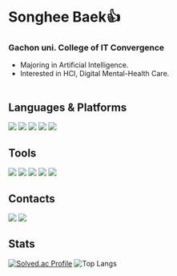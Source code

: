 # Songhee Baek👍   
### Gachon uni. College of IT Convergence
* Majoring in Artificial Intelligence.<br>
* Interested in HCI, Digital Mental-Health Care. <br><br>

## Languages & Platforms
<img src="https://img.shields.io/badge/Python-8FCC52?style=flat-square&logo=Python&logoColor=white"/></a>
<img src="https://img.shields.io/badge/Dart-488248?style=flat-square&logo=Dart&logoColor=white"/></a>
<img src="https://img.shields.io/badge/Flutter-02569B?style=flat-square&logo=Flutter&logoColor=white"/></a>
<img src="https://img.shields.io/badge/Android-3DDC84?style=flat-square&logo=Android&logoColor=white"/></a>
<img src="https://img.shields.io/badge/Java-007396?style=flat&logo=Conda-Forge&logoColor=white" />

## Tools
<img src="https://img.shields.io/badge/Github-3DDC84?style=flat&logo=Github&logoColor=white" /></a>
<img src="https://img.shields.io/badge/PyTorch-0060E5?style=flat-square&logo=PyTorch&logoColor=white"/></a>
<img src="https://img.shields.io/badge/Visual Studio Code-007ACC?style=flat-square&logo=Visual Studio Code&logoColor=white"/></a>
<img src="https://img.shields.io/badge/MySQL-4479A1?style=flat&logo=Conda-Forge&logoColor=white" /></a>
<img src="https://img.shields.io/badge/Android Studio-3DDC84?style=flat&logo=Conda-Forge&logoColor=white" /></a>




## Contacts
<a href="https://blog.naver.com/baeksh0330" target="_blank"><img src="https://img.shields.io/badge/blog-56B366?style=flat-square&logo=Blogger&logoColor=white"/></a>
<a href="https://velog.io/@baeksh0330" target="_blank"><img src="https://img.shields.io/badge/Velog-000000?style=flat-square&logo=Velog&logoColor=white"/></a>

## Stats
[![Solved.ac Profile](http://mazassumnida.wtf/api/v2/generate_badge?boj=baeksh0330)](https://solved.ac/baeksh0330/)
![Top Langs](https://github-readme-stats.vercel.app/api/top-langs/?username=baeksh0330&layout=compact&theme=default)

